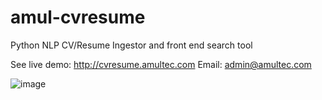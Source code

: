 # amul-cvresume
Python NLP CV/Resume Ingestor and front end search tool

See live demo: http://cvresume.amultec.com
Email: admin@amultec.com

![image](https://github.com/geek4unix/amul-cvresume/assets/6726149/c7cfad06-b076-4104-9e98-4a47ddec7abc)
